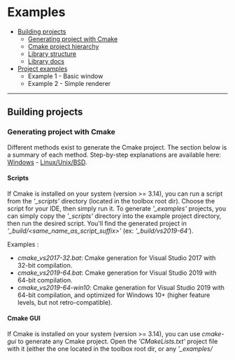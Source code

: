 # Examples

* [Building projects](#building-projects)
    * [Generating project with Cmake](#generating-project-with-cmake)
    * [Cmake project hierarchy](#cmake-project-hierarchy)
    * [Library structure](#library-structure)
    * [Library docs](#library-docs)
* [Project examples](#project-examples)
    * Example 1 - Basic window
    * Example 2 - Simple renderer

---

## Building projects

### Generating project with Cmake

Different methods exist to generate the Cmake project. The section below is a summary of each method.
Step-by-step explanations are available here: [Windows](./build_steps_windows.txt) - [Linux/Unix/BSD](./build_steps_linux.txt).

#### Scripts

If Cmake is installed on your system (version >= 3.14), you can run a script from the *'_scripts'* directory (located in the toolbox root dir).
Choose the script for your IDE, then simply run it. To generate *'_examples'* projects,
you can simply copy the *'_scripts'* directory into the example project directory, then run the desired script.
You'll find the generated project in *'_build/<same_name_as_script_suffix>'* (ex: *'_build/vs2019-64'*).

Examples :
* *cmake_vs2017-32.bat*: Cmake generation for Visual Studio 2017 with 32-bit compilation.
* *cmake_vs2019-64.bat*: Cmake generation for Visual Studio 2019 with 64-bit compilation.
* *cmake_vs2019-64-win10*: Cmake generation for Visual Studio 2019 with 64-bit compilation, and optimized for Windows 10+ (higher feature levels, but not retro-compatible).

#### Cmake GUI

If Cmake is installed on your system (version >= 3.14), you can use *cmake-gui* to generate any Cmake project.
Open the *'CMakeLists.txt'* project file with it (either the one located in the toolbox root dir, or any *'_examples/<title>/CMakeLists.txt'*).
Then set some Cmake options (if you don't want the default values). See [list of Cmake options](../README.md#cmake-options).

Use the *Configure* button to create the project cache for a specific IDE (don't forget to set the "Optional platform" with the target architecture: 32/64-bit/ARM).
The *Generate* button then creates the project files for the selected IDE.
Finally, click the *Open project* button.

#### Cmake-compatible IDE

Some IDEs/editors (VSCode, CLion...) can directly open *'CMakeLists.txt'* files as projects.
Set the appropriate [Cmake options](../README.md#cmake-options) in them (if you don't want the default values).


### Cmake project hierarchy

The Pandora Toolbox project has its own Cmake framework (called CWork), to make Cmake management a lot easier.
This framework can also be used (or not) for parent projects with Pandora libs as dependencies.
[Various Cmake options](../README.md#cmake-options) are available for the Pandora libs (and for parent projects using CWork too).

Different approaches can be used to include the Pandora libs:
* Open the root *'CMakeLists.txt'* (located in the root directory of the toolbox) as a project solution.
  Compile it and install it locally, then include the locally installed libs in your own project.
  This may look like the best approach, but it's not convenient at all for open projects with online CIs and many contributors.
* Use the CWork framework for [your own project](./cmake/project.txt) too, and directly include the Pandora libs
  (either as [internal libs in the same solution](./cmake/direct_solution.txt), or preferably [as sub-solution libs](./cmake/parent_solution.txt) in a git submodule).
  All the CWork functions/macros that can be used are located and documented in *'_cmake/cwork.cmake'*. Other Cwork files contain internal mechanics.
  Note that extra module finders can be added in *'_cmake/modules'* to access external libraries (such as SDL, Qt, Nuklear...).
* Create an intermediate "sub-solution" Cmake file with CWork (to include Pandora libs as internal libs), then add it as a subdirectory in your own Cmake project.
  See the root toolbox *'CmakeLists.txt'* [file](../CMakeLists.txt) as an inspiration for your intermediate file (or use it, to include all libs).


### Library structure

Each Pandora library and example is structured the same way :
|  directory  |            content            |
|-------------|-------------------------------|
| include     | source code headers (*.h): those are the files to include in your project (they also contain docs/comments). |
| src         | source code implementation (*.cpp): private implementation of classes/modules exposed in *'include'*.|
| test        | unit tests for each testable class/module exposed in *'include'*.                                    |
| tools       | debugging tools, advanced test utilities or other related apps.                                      |
| resources   | resource files: textures, sprites, shaders, icons... (in examples)                                   |

For each feature exposed in *'include'*, [check development status and compatibility here](../FEATURES.md).

Some common resources are shared by all libraries. They're located in the Pandora toolbox root directory :
|  directory  |            content            |
|-------------|-------------------------------|
| _cmake      | CWork files (Cmake framework) + Cmake module finders                                                 |
| _scripts    | Scripts for easy Cmake project generation (per IDE and platform).                                    |
| _libs       | external libraries: submodules (ex: gtest) and libraries downloaded by Cmake modules (glm, dxtk...). |
| _img        | images, icons and other resources: used for unit tests, tools, and readme files.                     |


### Library docs

![Code comments](./_img/project_docs.png)

Each feature is documented in the source code headers in the *'include'* directory of each library.
To discover the possibilities of a specific feature, the simplest approach is to take a look at the comments present in the header file.
It also provides a quick overview of the available methods, and also remarks/advices on how to use them efficiently.
However, this approach can be complex when you're not sure about which feature file to use.

It's useful to have a global reference to search for features.
For that purpose, docs can be generated in the form of web pages.
To generate docs:
* Doxygen must be installed on your system (it's available for free on most platforms).
* The Doxygen executable must be referenced in the PATH environment variable.
* When generating the project, the CWORK_DOCS cmake option must be ON (default: OFF).
* This option will create special targets in the IDE project, called <lib_name>.docs.
* Compiling those targets will generate the web pages (*'_docs/index.html'* in each lib).


---

## Project examples

A few examples are provided, to learn how to create simple windows and renderers with the Pandora libs.
They can also be used as boilerplate projects. They use the same structure as the Pandora libs:
* *'include'* (source code headers);
* *'src'* (source code implementation);
* *'resources'* (textures, sprites, icons, shaders...).
* *'../_img'* (shared resources: app icon, cursors...).

After [generating the project with Cmake](#generating-project-with-cmake) (by copying *'_scripts'* or using GUI/IDE), the project can be open.
Before building anything, select the example project as active startup target:

![Select startup project](./_img/project_start.png)

The project can the be built, executed and debugged. Note that additional [Cmake options](../README.md#cmake-options) can be set.


### Example 1 - Basic window

> [Project files](./01_base_window)

A simple window, with homothety (when resized), and a background color that changes on click.
Good entry point to understand the window and event system.


### Example 2 - Simple renderer

![Example02](./_img/02_simple_renderer.jpg)

> [Project files](./02_simple_renderer)

Simple 3D renderer, with third-person camera view rotating around a wooden box.
The window features mouse capture, simple models, sprites (title/commands), fixed lights, and a simple material management system.

Note: shaders are included as raw text files. Unfortunately, most IDEs fail at properly detecting shader models and types.
To avoid errors, shader management is disabled in the *'CmakeLists.txt'* file, with the line:

> set_source_files_properties(${_shaderFile} PROPERTIES VS_TOOL_OVERRIDE "None")

This line can be commented (*'#'*) to allow shader debugging/compilation.
However, the shader type and model will need to be configured in the IDE properties of EACH shader file.
They'll also need to be reconfigured everytime the project is regenerated (when the Cmake file changes).

---

[Go to TOP](#examples)
